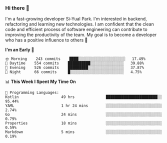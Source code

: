 ### Hi there 👋


I'm a fast-growing developer Si-Yual Park. I'm interested in backend, refactoring and learning new technologies. I am confident that the clean code and efficient process of software engineering can contribute to improving the productivity of the team. My goal is to become a developer who has a positive influence to others 🔭

<!--START_SECTION:waka-->
**I'm an Early 🐤** 

```text
🌞 Morning    243 commits    ████░░░░░░░░░░░░░░░░░░░░░   17.49% 
🌆 Daytime    554 commits    ██████████░░░░░░░░░░░░░░░   39.88% 
🌃 Evening    526 commits    █████████░░░░░░░░░░░░░░░░   37.87% 
🌙 Night      66 commits     █░░░░░░░░░░░░░░░░░░░░░░░░   4.75%

```


📊 **This Week I Spent My Time On** 

```text
💬 Programming Languages: 
Kotlin                   49 hrs              ███████████████████████░░   95.44% 
YAML                     1 hr 24 mins        ░░░░░░░░░░░░░░░░░░░░░░░░░   2.74% 
Go                       24 mins             ░░░░░░░░░░░░░░░░░░░░░░░░░   0.79% 
Properties               18 mins             ░░░░░░░░░░░░░░░░░░░░░░░░░   0.59% 
Markdown                 5 mins              ░░░░░░░░░░░░░░░░░░░░░░░░░   0.19%

```


<!--END_SECTION:waka-->
